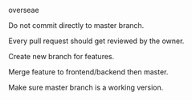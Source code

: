 overseae

Do not commit directly to master branch. 


Every pull request should get reviewed by the owner. 


Create new branch for features. 


Merge feature to frontend/backend then master. 


Make sure master branch is a working version. 
